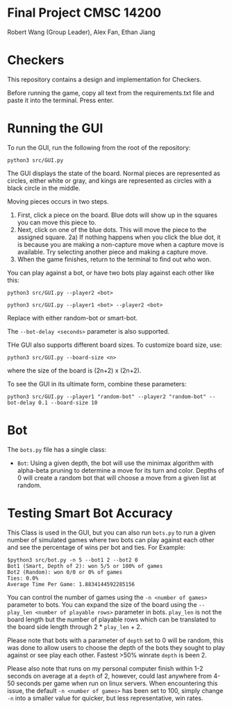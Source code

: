 # Final Project CMSC 14200
Robert Wang (Group Leader), Alex Fan, Ethan Jiang

# Checkers

This repository contains a design and implementation for Checkers.

Before running the game, copy all text from the requirements.txt file and paste
it into the terminal. Press enter.

# Running the GUI

To run the GUI, run the following from the root of the repository:

    python3 src/GUI.py

The GUI displays the state of the board. Normal pieces are represented as 
circles, either white or gray, and kings are represented as circles with 
a black circle in the middle.

Moving pieces occurs in two steps.
1) First, click a piece on the board. Blue dots will show up in the squares 
you can move this piece to.
2) Next, click on one of the blue dots. This will move the piece to the
assigned square.
2a) If nothing happens when you click the blue dot, it is because you 
are making a non-capture move when a capture move is available. Try 
selecting another piece and making a capture move.
3) When the game finishes, return to the terminal to find out who won.

You can play against a bot, or have two bots play
against each other like this:

    python3 src/GUI.py --player2 <bot>

    python3 src/GUI.py --player1 <bot> --player2 <bot>

Replace <bot> with either random-bot or smart-bot.

The ``--bot-delay <seconds>`` parameter is also supported.

THe GUI also supports different board sizes. To customize board size, use:

    python3 src/GUI.py --board-size <n>
    
where the size of the board is (2n+2) x (2n+2).

To see the GUI in its ultimate form, combine these parameters:

    python3 src/GUI.py --player1 "random-bot" --player2 "random-bot" --bot-delay 0.1 --board-size 10

# Bot
The `` bots.py `` file has a single class:
- ``Bot``: Using a given depth, the bot will use the minimax algorithm with alpha-beta pruning to determine a move for its turn and color. Depths of 0 will create a random bot that will choose a move from a given list at random.

# Testing Smart Bot Accuracy

This Class is used in the GUI, but you can also run ``bots.py`` to run a given number of simulated games where two bots can play against each other and see the percentage of wins per bot and ties. For Example:

    $python3 src/bot.py -n 5 --bot1 2 --bot2 0
    Bot1 (Smart, Depth of 2): won 5/5 or 100% of games
    Bot2 (Random): won 0/0 or 0% of games
    Ties: 0.0%
    Average Time Per Game: 1.8834144592285156

You can control the number of games using the ``-n <number of games>`` parameter to bots.
You can expand the size of the board using the ``--play_len <number of playable rows>`` parameter in bots. ``play_len`` is not the board length but the number of playable rows which can be translated to the board side length through 2 * ``play_len`` + 2. 

Please note that bots with a parameter of ``depth`` set to 0 will be random, this was done to allow users to choose the depth of the bots they sought to play against or see play each other. Fastest >50% winrate ``depth`` is been 2.

Please also note that runs on my personal computer finish within 1-2 seconds on average at a ``depth`` of 2, however, could last anywhere from 4-50 seconds per game when run on linux servers. When encountering this issue, the default ``-n <number of games>`` has been set to 100, simply change ``-n`` into a smaller value for quicker, but less representative, win rates.
